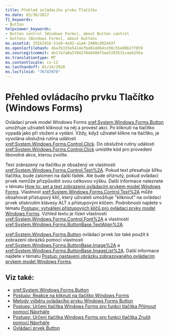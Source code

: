 ```yaml
---
title: Přehled ovládacího prvku Tlačítko
ms.date: 03/30/2017
f1_keywords:
- Button
helpviewer_keywords:
- Button control [Windows Forms], about Button control
- buttons [Windows Forms], about buttons
ms.assetid: 255b291b-51a9-4a92-a1a4-2400cd82443f
ms.openlocfilehash: 4ba7b333e5414efb4814d64ce50c55e08b27f859
ms.sourcegitcommit: de17a7a0a37042f0d4406f5ae5393531caeb25ba
ms.translationtype: MT
ms.contentlocale: cs-CZ
ms.lasthandoff: 01/24/2020
ms.locfileid: "76747078"
---
```

# <a name="button-control-overview-windows-forms"></a>Přehled ovládacího prvku Tlačítko (Windows Forms)
Ovládací prvek model Windows Forms <xref:System.Windows.Forms.Button> umožňuje uživateli kliknout na něj a provést akci. Po kliknutí na tlačítko vypadá jako při vložení a vydání. Vždy, když uživatel klikne na tlačítko, je vyvolána obslužná rutina události <xref:System.Windows.Forms.Control.Click>. Do obslužné rutiny události <xref:System.Windows.Forms.Control.Click> umístíte kód pro provedení libovolné akce, kterou zvolíte.  
  
 Text zobrazený na tlačítku je obsažený ve vlastnosti <xref:System.Windows.Forms.Control.Text%2A>. Pokud text přesahuje šířku tlačítka, bude zalomen na další řádek. Ale bude oříznutý, pokud ovládací prvek nemůže přizpůsobit svou celkovou výšku. Další informace naleznete v tématu [How to: set a text zobrazený ovládacím prvkem model Windows Forms](how-to-set-the-text-displayed-by-a-windows-forms-control.md). Vlastnost <xref:System.Windows.Forms.Control.Text%2A> může obsahovat přístupový klíč, který uživateli umožňuje "kliknout" na ovládací prvek stisknutím klávesy ALT s přístupovým klíčem. Podrobnosti najdete v tématu [Postupy: vytváření přístupových klíčů pro ovládací prvky model Windows Forms](how-to-create-access-keys-for-windows-forms-controls.md). Vzhled textu je řízen vlastností <xref:System.Windows.Forms.Control.Font%2A> a vlastností <xref:System.Windows.Forms.ButtonBase.TextAlign%2A>.  
  
 <xref:System.Windows.Forms.Button> ovládací prvek lze také použít k zobrazení obrázků pomocí vlastností <xref:System.Windows.Forms.ButtonBase.Image%2A> a <xref:System.Windows.Forms.ButtonBase.ImageList%2A>. Další informace najdete v tématu [Postup: nastavení obrázku zobrazovaného ovládacím prvkem model Windows Forms](how-to-set-the-image-displayed-by-a-windows-forms-control.md).  
  
## <a name="see-also"></a>Viz také:

- <xref:System.Windows.Forms.Button>
- [Postupy: Reakce na kliknutí na tlačítko Windows Forms](how-to-respond-to-windows-forms-button-clicks.md)
- [Metody výběru ovládacího prvku Windows Forms Button](ways-to-select-a-windows-forms-button-control.md)
- [Postupy: Určení tlačítka Windows Forms pro funkci tlačítka Přijmout pomocí Návrháře](designate-a-wf-button-as-the-accept-button-using-the-designer.md)
- [Postupy: Určení tlačítka Windows Forms pro funkci tlačítka Zrušit pomocí Návrháře](designate-a-wf-button-as-the-cancel-button-using-the-designer.md)
- [Ovládací prvek Button](button-control-windows-forms.md)
